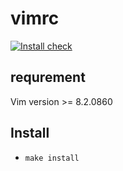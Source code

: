 # vimrc

[![Install check](https://github.com/biosugar0/vimrc/actions/workflows/installcheck.yaml/badge.svg)](https://github.com/biosugar0/vimrc/actions/workflows/installcheck.yaml)

## requrement
Vim version >= 8.2.0860

## Install

* `make install`
